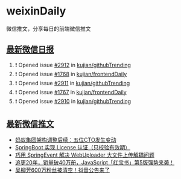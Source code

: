 # weixinDaily
微信推文，分享每日的前端微信推文

## [最新微信日报](https://github.com/kujian/weixinDaily/issues)

<!--START_SECTION:activity-->
1. ❗ Opened issue [#2912](https://github.com/kujian/githubTrending/issues/2912) in [kujian/githubTrending](https://github.com/kujian/githubTrending)
2. ❗ Opened issue [#1768](https://github.com/kujian/frontendDaily/issues/1768) in [kujian/frontendDaily](https://github.com/kujian/frontendDaily)
3. ❗ Opened issue [#2911](https://github.com/kujian/githubTrending/issues/2911) in [kujian/githubTrending](https://github.com/kujian/githubTrending)
4. ❗ Opened issue [#1767](https://github.com/kujian/frontendDaily/issues/1767) in [kujian/frontendDaily](https://github.com/kujian/frontendDaily)
5. ❗ Opened issue [#2910](https://github.com/kujian/githubTrending/issues/2910) in [kujian/githubTrending](https://github.com/kujian/githubTrending)
<!--END_SECTION:activity-->


## [最新微信推文](https://weixin.qdkfweb.cn/)

<!-- BLOG-POST-LIST:START -->
- [蚂蚁集团架构调整后续：五位CTO发生变动](https://weixin.qdkfweb.cn/61061.html)
- [SpringBoot 实现 License 认证（只校验有效期）](https://weixin.qdkfweb.cn/61064.html)
- [巧用 SpringEvent 解决 WebUploader 大文件上传解耦问题](https://weixin.qdkfweb.cn/61066.html)
- [追更20年，销量破40万册，JavaScript「红宝书」第5版强势来袭！](https://weixin.qdkfweb.cn/61032.html)
- [吴柳芳600万粉丝被清空！抖音公告来了](https://weixin.qdkfweb.cn/61008.html)
<!-- BLOG-POST-LIST:END -->